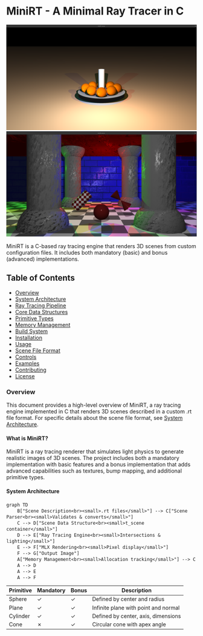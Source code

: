 # MiniRT - A Minimal Ray Tracer in C

![MiniRT Banner](https://github.com/helgh/MiniRT_1337/blob/master/Screenshot%20from%202025-05-17%2018-29-59.png)
![MiniRT Banner](https://github.com/helgh/MiniRT_1337/blob/master/Screenshot%20from%202025-05-17%2018-35-26.png)

MiniRT is a C-based ray tracing engine that renders 3D scenes from custom configuration files. It includes both mandatory (basic) and bonus (advanced) implementations.

## Table of Contents
- [Overview](#Overview)
- [System Architecture](#system-architecture)
- [Ray Tracing Pipeline](#ray-tracing-pipeline)
- [Core Data Structures](#core-data-structures)
- [Primitive Types](#primitive-types)
- [Memory Management](#memory-management)
- [Build System](#build-system)
- [Installation](#installation)
- [Usage](#usage)
- [Scene File Format](#scene-file-format)
- [Controls](#controls)
- [Examples](#examples)
- [Contributing](#contributing)
- [License](#license)

### Overview
This document provides a high-level overview of MiniRT, a ray tracing engine implemented in C that renders 3D scenes described in a custom .rt file format. For specific details about the scene file format, see [System Architecture](#system-architecture).

#### What is MiniRT?
MiniRT is a ray tracing renderer that simulates light physics to generate realistic images of 3D scenes. The project includes both a mandatory implementation with basic features and a bonus implementation that adds advanced capabilities such as textures, bump mapping, and additional primitive types.

#### System Architecture

```mermaid
graph TD
    B["Scene Description<br><small>.rt files</small>"] --> C["Scene Parser<br><small>Validates & converts</small>"]
    C --> D["Scene Data Structure<br><small>t_scene container</small>"]
    D --> E["Ray Tracing Engine<br><small>Intersections & lighting</small>"]
    E --> F["MLX Rendering<br><small>Pixel display</small>"]
    F --> G["Output Image"]
    A["Memory Management<br><small>Allocation tracking</small>"] --> C
    A --> D
    A --> E
    A --> F
```

| Primitive  | Mandatory | Bonus | Description                          |
|------------|-----------|-------|--------------------------------------|
| Sphere     | ✓         | ✓     | Defined by center and radius         |
| Plane      | ✓         | ✓     | Infinite plane with point and normal |
| Cylinder   | ✓         | ✓     | Defined by center, axis, dimensions  |
| Cone       | ✗         | ✓     | Circular cone with apex angle        |
